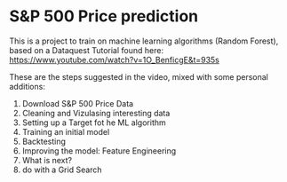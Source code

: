 # S&P 500 Price prediction
This is a project to train on machine learning algorithms (Random Forest), based on a Dataquest Tutorial found here:
https://www.youtube.com/watch?v=1O_BenficgE&t=935s

These are the steps suggested in the video, mixed with some personal additions:

1. Download S&P 500 Price Data
2. Cleaning and Vizulasing interesting data
3. Setting up a Target fot he ML algorithm
4. Training an initial model
5. Backtesting
6. Improving the model: Feature Engineering
7. What is next? 
8. do with a Grid Search
